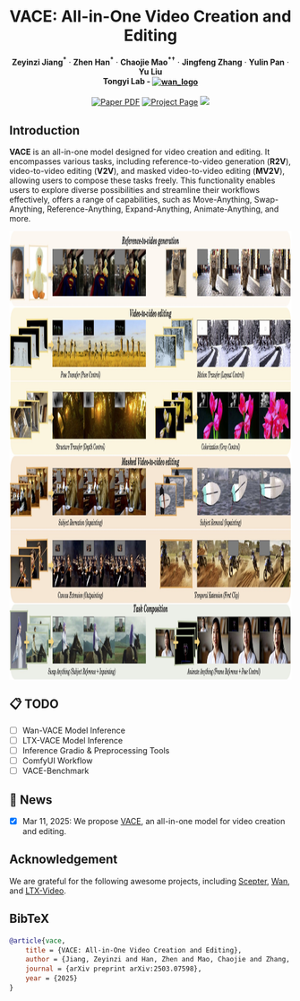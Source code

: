 <p align="center">

<h1 align="center">VACE: All-in-One Video Creation and Editing</h1>
<p align="center">
    <strong>Zeyinzi Jiang<sup>*</sup></strong>
    ·
    <strong>Zhen Han<sup>*</sup></strong>
    ·
    <strong>Chaojie Mao<sup>*&dagger;</sup></strong>
    ·
    <strong>Jingfeng Zhang</strong>
    ·
    <strong>Yulin Pan</strong>
    ·
    <strong>Yu Liu</strong>
    <br>
    <b>Tongyi Lab - <a href="https://github.com/Wan-Video/Wan2.1"><img src='https://ali-vilab.github.io/VACE-Page/assets/logos/wan_logo.png' alt='wan_logo' style='vertical-align: middle; height: 20px;'></a> </b>
    <br>
    <br>
        <a href="https://arxiv.org/abs/2503.07598"><img src='https://img.shields.io/badge/arXiv-VACE-red' alt='Paper PDF'></a>
        <a href="https://ali-vilab.github.io/VACE-Page/"><img src='https://img.shields.io/badge/Project_Page-VACE-green' alt='Project Page'></a>
        <a href=""><img src='https://img.shields.io/badge/Model-VACE-yellow'></a>
    <br>
</p>

## Introduction

<strong>VACE</strong> is an all-in-one model designed for video creation and editing. It encompasses various tasks, including reference-to-video generation (<strong>R2V</strong>), video-to-video editing (<strong>V2V</strong>), and masked video-to-video editing (<strong>MV2V</strong>), allowing users to compose these tasks freely. This functionality enables users to explore diverse possibilities and streamline their workflows effectively, offers a range of capabilities, such as Move-Anything, Swap-Anything, Reference-Anything, Expand-Anything, Animate-Anything, and more.

<img style='vertical-align: middle; height: 800px;' src='./assets/teaser.jpg'>


## 📋 TODO

- [ ] Wan-VACE Model Inference
- [ ] LTX-VACE Model Inference
- [ ] Inference Gradio & Preprocessing Tools
- [ ] ComfyUI Workflow
- [ ] VACE-Benchmark

## 🎉 News

- [x] Mar 11, 2025: We propose [VACE](https://ali-vilab.github.io/VACE-Page/), an all-in-one model for video creation and editing.

<!--
## 🛠️ Usage

### Installation
```angular2html

```

### Inference CIL
```angular2html

```

### Inference Gradio
```angular2html

```

### ComfyUI Workflow
```angular2html

```
-->

## Acknowledgement

We are grateful for the following awesome projects, including [Scepter](https://github.com/modelscope/scepter), [Wan](https://github.com/Wan-Video/Wan2.1), and [LTX-Video](https://github.com/Lightricks/LTX-Video).


## BibTeX

```bibtex
@article{vace,
    title = {VACE: All-in-One Video Creation and Editing},
    author = {Jiang, Zeyinzi and Han, Zhen and Mao, Chaojie and Zhang, Jingfeng and Pan, Yulin and Liu, Yu},
    journal = {arXiv preprint arXiv:2503.07598},
    year = {2025}
}